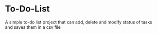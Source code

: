 # To-Do-List
A simple to-do list project that can add, delete and modify status of tasks and saves them in a csv file
